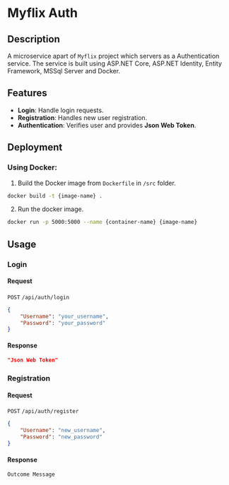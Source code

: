 # Myflix Auth

## Description

A microservice apart of `Myflix` project which servers as a  Authentication service.
The service is built using ASP.NET Core, ASP.NET Identity, Entity Framework, MSSql Server and Docker.

## Features

- **Login**: Handle login requests.
- **Registration**: Handles new user registration.
- **Authentication**: Verifies user and provides **Json Web Token**.

## Deployment

### Using Docker:
1. Build the Docker image from `Dockerfile` in `/src` folder.

```bash
docker build -t {image-name} .
```

2. Run the docker image.

```bash
docker run -p 5000:5000 --name {container-name} {image-name}
```

## Usage

### Login

#### Request

`POST` `/api/auth/login`

```json
{
    "Username": "your_username",
    "Password": "your_password"
}
```

#### Response

```json
"Json Web Token"
```


### Registration

#### Request

`POST` `/api/auth/register`

```json
{
    "Username": "new_username",
    "Password": "new_password"
}
```

#### Response

```
Outcome Message
```